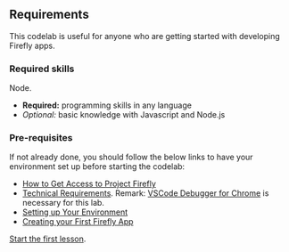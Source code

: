 ## Requirements

This codelab is useful for anyone who are getting started with developing Firefly apps.

### Required skills
Node.
* **Required:** programming skills in any language
* *Optional:* basic knowledge with Javascript and Node.js

### Pre-requisites

If not already done, you should follow the below links to have your environment set up before starting the codelab:

* [How to Get Access to Project Firefly](https://github.com/AdobeDocs/project-firefly/blob/master/overview/getting_access.md)
* [Technical Requirements](https://github.com/AdobeDocs/project-firefly/blob/master/getting_started/technical_requirements.md). Remark: [VSCode Debugger for Chrome](https://github.com/Microsoft/vscode-chrome-debug) is necessary for this lab.
* [Setting up Your Environment](https://github.com/AdobeDocs/project-firefly/blob/master/getting_started/setup.md)
* [Creating your First Firefly App](https://github.com/AdobeDocs/project-firefly/blob/master/getting_started/first_app.md)

[Start the first lesson](/lessons/lesson1.md).